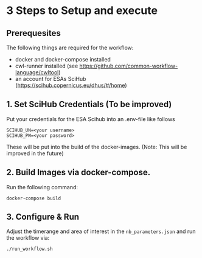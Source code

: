# 3 Steps to Setup and execute

## Prerequesites
The following things are required for the workflow:
* docker and docker-compose installed
* cwl-runner installed (see https://github.com/common-workflow-language/cwltool)
* an account for ESAs SciHub (https://scihub.copernicus.eu/dhus/#/home)

## 1. Set SciHub Credentials (To be improved)
Put your credentials for the ESA Scihub into an .env-file like follows

```
SCIHUB_UN=<your username>
SCIHUB_PW=<your password>
```

These will be put into the build of the docker-images. (Note: This will be improved in the future)

## 2. Build Images via docker-compose.
Run the following command:

```
docker-compose build
```

## 3. Configure & Run
Adjust the timerange and area of interest in the `nb_parameters.json` and run the workflow via:

```
./run_workflow.sh
```